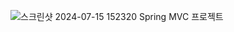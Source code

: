 ![스크린샷 2024-07-15 152320](https://github.com/user-attachments/assets/7d1704c5-9921-4449-beaf-402a2332c5ed)
Spring MVC 프로젝트
